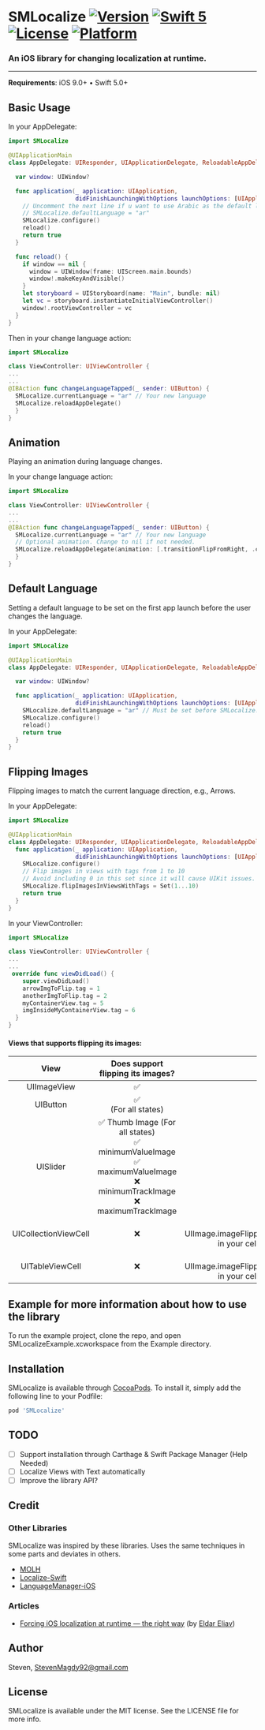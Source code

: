 # SMLocalize [![Version](https://img.shields.io/cocoapods/v/SMLocalize.svg?style=flat)](https://cocoapods.org/pods/SMLocalize) [![Swift 5](https://img.shields.io/badge/swift-5.0-orange.svg?style=flat)](https://developer.apple.com/swift/) [![License](https://img.shields.io/github/license/StevenMagdy/SMLocalize.svg?style=flat)](https://cocoapods.org/pods/SMLocalize) [![Platform](https://img.shields.io/cocoapods/p/SMLocalize.svg?style=flat)](https://cocoapods.org/pods/SMLocalize)

### An iOS library for changing localization at runtime.
---
**Requirements**: iOS 9.0+ &bull; Swift 5.0+

## Basic Usage

In your AppDelegate:

```swift
import SMLocalize

@UIApplicationMain
class AppDelegate: UIResponder, UIApplicationDelegate, ReloadableAppDelegate {

  var window: UIWindow?

  func application(_ application: UIApplication,
                   didFinishLaunchingWithOptions launchOptions: [UIApplication.LaunchOptionsKey: Any]?) -> Bool {
    // Uncomment the next line if u want to use Arabic as the default language at the first app launch before the user changes the language manually.
    // SMLocalize.defaultLanguage = "ar"
    SMLocalize.configure()
    reload()
    return true
  }

  func reload() {
    if window == nil {
      window = UIWindow(frame: UIScreen.main.bounds)
      window!.makeKeyAndVisible()
    }
    let storyboard = UIStoryboard(name: "Main", bundle: nil)
    let vc = storyboard.instantiateInitialViewController()
    window!.rootViewController = vc
  }
}
```

Then in your change language action:
```swift
import SMLocalize

class ViewController: UIViewController {
...
...
@IBAction func changeLanguageTapped(_ sender: UIButton) {
  SMLocalize.currentLanguage = "ar" // Your new language
  SMLocalize.reloadAppDelegate()
  }
}
```

## Animation
Playing an animation during language changes.

In your change language action:
```swift
import SMLocalize

class ViewController: UIViewController {
...
...
@IBAction func changeLanguageTapped(_ sender: UIButton) {
  SMLocalize.currentLanguage = "ar" // Your new language
  // Optional animation. Change to nil if not needed.
  SMLocalize.reloadAppDelegate(animation: [.transitionFlipFromRight, .curveEaseOut], duration: 0.3)
  }
}
```

## Default Language
Setting a default language to be set on the first app launch before the user changes the language.

In your AppDelegate:

```swift
import SMLocalize

@UIApplicationMain
class AppDelegate: UIResponder, UIApplicationDelegate, ReloadableAppDelegate {

  var window: UIWindow?

  func application(_ application: UIApplication,
                   didFinishLaunchingWithOptions launchOptions: [UIApplication.LaunchOptionsKey: Any]?) -> Bool {
    SMLocalize.defaultLanguage = "ar" // Must be set before SMLocalize.configure()
    SMLocalize.configure()
    reload()
    return true
  }
}
```

## Flipping Images
Flipping images to match the current language direction, e.g., Arrows.

In your AppDelegate:

```swift
import SMLocalize

@UIApplicationMain
class AppDelegate: UIResponder, UIApplicationDelegate, ReloadableAppDelegate {
  func application(_ application: UIApplication,
                   didFinishLaunchingWithOptions launchOptions: [UIApplication.LaunchOptionsKey: Any]?) -> Bool {
    SMLocalize.configure()
    // Flip images in views with tags from 1 to 10
    // Avoid including 0 in this set since it will cause UIKit issues.
    SMLocalize.flipImagesInViewsWithTags = Set(1...10)
    return true
  }
}
```
In your ViewController:
```swift
import SMLocalize

class ViewController: UIViewController {
...
...
 override func viewDidLoad() {
    super.viewDidLoad()
    arrowImgToFlip.tag = 1
    anotherImgToFlip.tag = 2
    myContainerView.tag = 5
    imgInsideMyContainerView.tag = 6
  }
}
```

#### Views that supports flipping its images:

| View | Does support flipping its images? | Note |
| :---: | :---: | :---: |
| UIImageView | ✅ | _ |
| UIButton | ✅<br>(For all states) | _ |
| UISlider | ✅ Thumb Image (For all states)<br>✅ minimumValueImage<br>✅ maximumValueImage<br>❌ minimumTrackImage<br>❌ maximumTrackImage| _ |
| UICollectionViewCell | ❌ |Use<br>UIImage.imageFlippedForRightToLeftLayoutDirection()<br>in  your cellForItem delegate function |
| UITableViewCell| ❌ |Use<br>UIImage.imageFlippedForRightToLeftLayoutDirection()<br>in your cellForRow delegate function |


## Example for more information about how to use the library

To run the example project, clone the repo, and open SMLocalizeExample.xcworkspace from the Example directory.

## Installation

SMLocalize is available through [CocoaPods](https://cocoapods.org). To install
it, simply add the following line to your Podfile:

```ruby
pod 'SMLocalize'
```

## TODO

- [ ] Support installation through Carthage & Swift Package Manager (Help Needed)
- [ ] Localize Views with Text automatically
- [ ] Improve the library API?

## Credit

### Other Libraries
SMLocalize was inspired by these libraries. Uses the same techniques in some parts and deviates in others.

- [MOLH](https://github.com/MoathOthman/MOLH)
- [Localize-Swift](https://github.com/marmelroy/Localize-Swift)
- [LanguageManager-iOS](https://github.com/Abedalkareem/LanguageManager-iOS)

### Articles

- [Forcing iOS localization at runtime — the right way](https://medium.com/swift2go/forcing-ios-localization-at-runtime-the-right-way-8afa0569162a) (by [Eldar Eliav](https://github.com/eldare))

## Author

Steven, StevenMagdy92@gmail.com

## License

SMLocalize is available under the MIT license. See the LICENSE file for more info.
